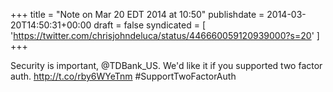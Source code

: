 +++
title = "Note on Mar 20 EDT 2014 at 10:50"
publishdate = 2014-03-20T14:50:31+00:00
draft = false
syndicated = [ 'https://twitter.com/chrisjohndeluca/status/446660059120939000?s=20' ]
+++

Security is important, @TDBank_US. We'd like it if you supported two factor auth. http://t.co/rby6WYeTnm #SupportTwoFactorAuth
